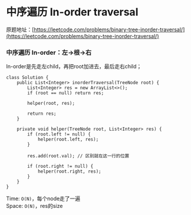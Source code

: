 # 中序遍历 In-order traversal

原题地址：[https://leetcode.com/problems/binary-tree-inorder-traversal/](https://leetcode.com/problems/binary-tree-inorder-traversal/)

### 中序遍历 In-order：左→根→右



In-order是先走左child，再把root加进去，最后走右child；

```
class Solution {
    public List<Integer> inorderTraversal(TreeNode root) {
        List<Integer> res = new ArrayList<>();
        if (root == null) return res;
        
        helper(root, res);
        
        return res;
    }
    
    private void helper(TreeNode root, List<Integer> res) {      
        if (root.left != null) {
            helper(root.left, res);
        }
        
        res.add(root.val); // 区别就在这一行的位置
        
        if (root.right != null) {
            helper(root.right, res);
        }
    }
}
```

Time: `O(N)`，每个node走了一遍\
Space: `O(N)`，res的size&#x20;
